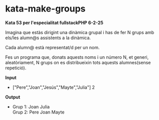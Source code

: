 # kata-make-groups

**Kata 53 per l'especialitat fullstackPHP 6-2-25**

Imagina que estàs dirigint una dinàmica grupal i has de fer N grups amb els/les alumn@s 
assistents a la dinàmica.

Cada alumn@ està representat/d per un nom.

Fes un programa que, donats aquests noms i un número N, et generi, aleatòriament, N grups on es distribueixin tots aquests alumnes(sense repetició).

**Input**

- ["Pere","Joan","Jesús","Mayte","Julia"]  2

**Output**

- Grup 1: Joan Julia  
  Grup 2: Pere Joan Mayte
